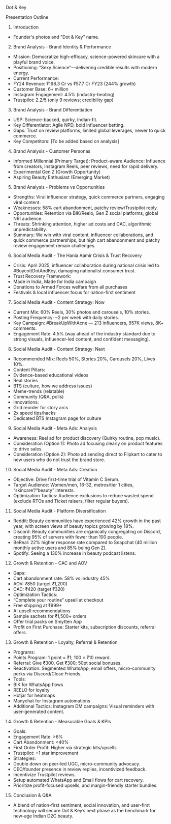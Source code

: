 Dot & Key

Presentation Outline

1. Introduction
* Founder's photos and "Dot & Key" name.

2. Brand Analysis - Brand Identity & Performance
* Mission: Democratize high-efficacy, science-powered skincare with a playful brand voice.
* Positioning: “Sexy Science”—delivering credible results with modern energy.
* Current Performance:
* FY24 Revenue: ₹198.3 Cr vs ₹57.7 Cr FY23 (244% growth)
* Customer Base: 6+ million
* Instagram Engagement: 4.5% (industry-beating)
* Trustpilot: 2.2/5 (only 9 reviews; credibility gap)

3. Brand Analysis - Brand Differentiation
* USP: Science-backed, quirky, Indian-fit.
* Key Differentiator: Agile NPD, bold influencer betting.
* Gaps: Trust on review platforms, limited global leverages, newer to quick commerce.
* Key Competitors: [To be added based on analysis]

4. Brand Analysis - Customer Personas
* Informed Millennial (Primary Target): Product-aware Audience: Influence from creators, Instagram Reels, peer reviews, need for rapid delivery.
* Experimental Gen Z (Growth Opportunity)
* Aspiring Beauty Enthusiast (Emerging Market)

5. Brand Analysis - Problems vs Opportunities
* Strengths: Viral influencer strategy, quick commerce partners, engaging viral content.
* Weaknesses: 58% cart abandonment, patchy review/Trustpilot reply.
* Opportunities: Retention via BIK/Reelo, Gen Z social platforms, global NRI audience.
* Threats: Shrinking attention, higher ad costs and CAC, algorithmic unpredictability.
* Summary: We win with viral content, influencer collaborations, and quick commerce partnerships, but high cart abandonment and patchy review engagement remain challenges.

6. Social Media Audit - The Hania Aamir Crisis & Trust Recovery
* Crisis: April 2025, influencer collaboration during national crisis led to #BoycottDotAndKey, damaging nationalist consumer trust.
* Trust Recovery Framework:
* Made in India, Made for India campaign
* Donations to Armed Forces welfare from all purchases
* Festivals & local influencer focus for nation-first sentiment

7. Social Media Audit - Content Strategy: Now
* Current Mix: 60% Reels, 30% photos and carousels, 10% stories.
* Posting Frequency: ~2 per week with daily stories.
* Key Campaign: #BreakUpWithAcne — 213 influencers, 957K views, 8K+ comments.
* Engagement Rate: 4.5% (way ahead of the industry standard due to strong visuals, influencer-led content, and confident messaging).

8. Social Media Audit - Content Strategy: Next
* Recommended Mix: Reels 50%, Stories 20%, Carousels 20%, Lives 10%.
* Content Pillars:
* Evidence-based educational videos
* Real stories
* BTS (culture, how we address issues)
* Meme-trends (relatable)
* Community (Q&A, polls)
* Innovations:
* Grid reorder for story arcs
* 2x speed tips/hacks
* Dedicated BTS Instagram page for culture

9. Social Media Audit - Meta Ads: Analysis
* Awareness: Reel ad for product discovery (Quirky routine, pop music).
* Consideration (Option 1): Photo ad focusing clearly on product features to drive sales.
* Consideration (Option 2): Photo ad sending direct to Flipkart to cater to new users who do not trust the brand store.

10. Social Media Audit - Meta Ads: Creation
* Objective: Drive first-time trial of Vitamin C Serum.
* Target Audience: Women/men, 18-32, metros/tier 1 cities, “skincare”/“beauty” interests.
* Optimization Tactics: Audience exclusions to reduce wasted spend (exclude RTOs and Ticket raisers, filter regular buyers).

11. Social Media Audit - Platform Diversification
* Reddit: Beauty communities have experienced 42% growth in the past year, with screen views of beauty topics growing by 18%.
* Discord: Beauty communities are organically congregating on Discord, creating 95% of servers with fewer than 100 people.
* BeReal: 22% higher response rate compared to Snapchat (40 million monthly active users and 85% being Gen Z).
* Spotify: Seeing a 130% increase in beauty podcast listens.

12. Growth & Retention - CAC and AOV
* Gaps:
* Cart abandonment rate: 58% vs industry 45%
* AOV: ₹850 (target ₹1,200)
* CAC: ₹420 (target ₹320)
* Optimization Tactics:
* “Complete your routine” upsell at checkout
* Free shipping at ₹999+
* AI upsell recommendations
* Sample sachets for ₹1,500+ orders
* Offer trial packs on Smytten App
* Profit on First Purchase: Starter kits, subscription discounts, referral offers.

13. Growth & Retention - Loyalty, Referral & Retention
* Programs:
* Points Program: 1 point = ₹1; 100 = ₹10 reward.
* Referral: Give ₹300, Get ₹300; 50pt social bonuses.
* Reactivation: Segmented WhatsApp, email offers, micro-community perks via Discord/Close Friends.
* Tools:
* BIK for WhatsApp flows
* REELO for loyalty
* Hotjar for heatmaps
* Manychat for Instagram automations
* Additional Tactics: Instagram DM campaigns: Visual reminders with user-generated content.

14. Growth & Retention - Measurable Goals & KPIs
* Goals:
* Engagement Rate: >6%
* Cart Abandonment: <40%
* First Order Profit: Higher via strategic kits/upsells
* Trustpilot: +1 star improvement
* Strategies:
* Double down on peer-led UGC, micro-community advocacy.
* CEO/founder presence in review replies, incentivized feedback.
* Incentivize Trustpilot reviews.
* Setup automated WhatsApp and Email flows for cart recovery.
* Prioritize profit-focused upsells, and margin-friendly starter bundles.

15. Conclusion & Q&A
* A blend of nation-first sentiment, social innovation, and user-first technology will secure Dot & Key’s next phase as the benchmark for new-age Indian D2C beauty.
